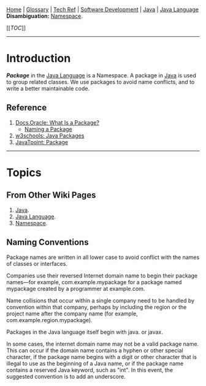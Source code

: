 [Home](/Slalom-LLC/Slalom-Consulting) | [Glossary](/Glossary) | [Tech Ref](/Tech-Ref) | [Software Development](/Tech-Ref/Software-Development) | [Java](/Tech-Ref/Software-Development/Java) | [Java Language](/Tech-Ref/Software-Development/Java/Java-Language)
**Disambiguation:** [Namespace](/Tech-Ref/Software-Development/Namespace).

[[_TOC_]]

---
# Introduction
***Package*** in the [Java Language](/Tech-Ref/Software-Development/Java/Java-Language) is a   Namespace. A package in [Java](/Tech-Ref/Software-Development/Java) is used to group related classes. We use packages to avoid name conflicts, and to write a better maintainable code. 

## Reference
1. [Docs.Oracle: What Is a Package?](https://docs.oracle.com/javase/tutorial/java/concepts/package.html)
   - [Naming a Package](https://docs.oracle.com/javase/tutorial/java/package/namingpkgs.html)
1. [w3schools: Java Packages](https://www.w3schools.com/java/java_packages.asp)
1. [JavaTpoint: Package](https://www.javatpoint.com/package)

---
# Topics
## From Other Wiki Pages
1. [Java](/Tech-Ref/Software-Development/Java).
1. [Java Language](/Tech-Ref/Software-Development/Java/Java-Language).
1. [Namespace](/Tech-Ref/Software-Development/Namespace).

## Naming Conventions
Package names are written in all lower case to avoid conflict with the names of classes or interfaces.

Companies use their reversed Internet domain name to begin their package names—for example, com.example.mypackage for a package named mypackage created by a programmer at example.com.

Name collisions that occur within a single company need to be handled by convention within that company, perhaps by including the region or the project name after the company name (for example, com.example.region.mypackage).

Packages in the Java language itself begin with java. or javax.

In some cases, the internet domain name may not be a valid package name. This can occur if the domain name contains a hyphen or other special character, if the package name begins with a digit or other character that is illegal to use as the beginning of a Java name, or if the package name contains a reserved Java keyword, such as "int". In this event, the suggested convention is to add an underscore. 
